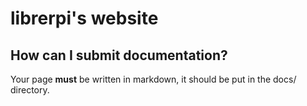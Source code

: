 # librerpi's website

## How can I submit documentation?

Your page **must** be written in markdown, 
it should be put in the docs/ directory.

